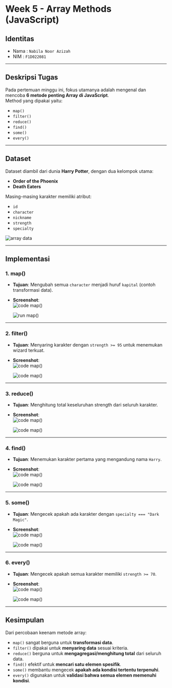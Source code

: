 # Week 5 - Array Methods (JavaScript)

## Identitas
- Nama : `Nabila Noor Azizah`
- NIM  : `F1D022081`

---

## Deskripsi Tugas
Pada pertemuan minggu ini, fokus utamanya adalah mengenal dan mencoba **6 metode penting Array di JavaScript**.  
Method yang dipakai yaitu:
- `map()`
- `filter()`
- `reduce()`
- `find()`
- `some()`
- `every()`

---

## Dataset
Dataset diambil dari dunia **Harry Potter**, dengan dua kelompok utama:
- **Order of the Phoenix**
- **Death Eaters**

Masing-masing karakter memiliki atribut:
- `id`
- `character`
- `nickname`
- `strength`
- `specialty`

![array data](screenshots/array_data.png)

---

## Implementasi

### 1. map()
- **Tujuan**: Mengubah semua `character` menjadi huruf `kapital` (contoh transformasi data).  
- **Screenshot**:  
  ![code map()](screenshots/1_map_code.png)

  ![run map()](screenshots/1_map_run.png)

---

### 2. filter()
- **Tujuan**: Menyaring karakter dengan `strength >= 95` untuk menemukan wizard terkuat.
- **Screenshot**:  
  ![code map()](screenshots/2_filter_code.png)
  
  ![code map()](screenshots/2_filter_run.png)

---

### 3. reduce()
- **Tujuan**: Menghitung total keseluruhan strength dari seluruh karakter.
- **Screenshot**:  
  ![code map()](screenshots/3_reduce_code.png)
  
  ![code map()](screenshots/3_reduce_run.png)

---

### 4. find()
- **Tujuan**: Menemukan karakter pertama yang mengandung nama `Harry`.
- **Screenshot**:  
  ![code map()](screenshots/4_find_code.png)
  
  ![code map()](screenshots/4_find_run.png)

---

### 5. some()
- **Tujuan**: Mengecek apakah ada karakter dengan `specialty === "Dark Magic"`.
- **Screenshot**:  
  ![code map()](screenshots/5_some_code.png)
  
  ![code map()](screenshots/5_some_run.png)

---

### 6. every()
- **Tujuan**: Mengecek apakah semua karakter memiliki `strength >= 70`.
- **Screenshot**:  
  ![code map()](screenshots/6_every_code.png)
  
  ![code map()](screenshots/6_every_run.png)

---

## Kesimpulan
Dari percobaan keenam metode array:
- `map()` sangat berguna untuk **transformasi data**.
- `filter()` dipakai untuk **menyaring data** sesuai kriteria.
- `reduce()` berguna untuk **mengagregasi/menghitung total** dari seluruh data.
- `find()` efektif untuk **mencari satu elemen spesifik**.
- `some()` membantu mengecek **apakah ada kondisi tertentu terpenuhi**.
- `every()` digunakan untuk **validasi bahwa semua elemen memenuhi kondisi**.